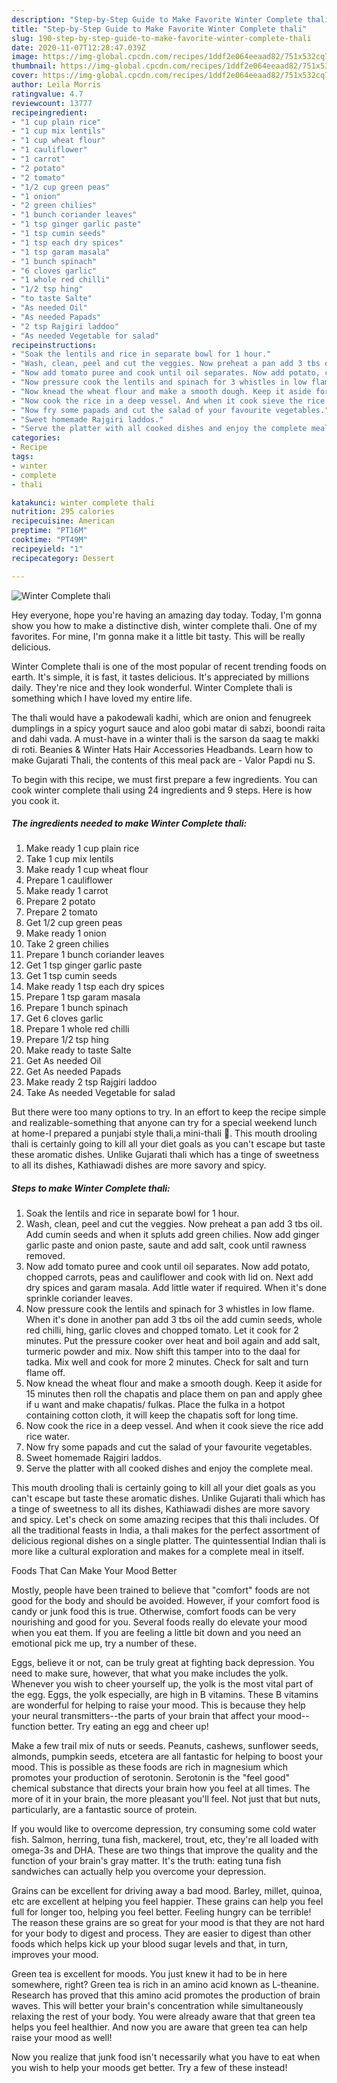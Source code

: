```yaml
---
description: "Step-by-Step Guide to Make Favorite Winter Complete thali"
title: "Step-by-Step Guide to Make Favorite Winter Complete thali"
slug: 190-step-by-step-guide-to-make-favorite-winter-complete-thali
date: 2020-11-07T12:28:47.039Z
image: https://img-global.cpcdn.com/recipes/1ddf2e064eeaad82/751x532cq70/winter-complete-thali-recipe-main-photo.jpg
thumbnail: https://img-global.cpcdn.com/recipes/1ddf2e064eeaad82/751x532cq70/winter-complete-thali-recipe-main-photo.jpg
cover: https://img-global.cpcdn.com/recipes/1ddf2e064eeaad82/751x532cq70/winter-complete-thali-recipe-main-photo.jpg
author: Leila Morris
ratingvalue: 4.7
reviewcount: 13777
recipeingredient:
- "1 cup plain rice"
- "1 cup mix lentils"
- "1 cup wheat flour"
- "1 cauliflower"
- "1 carrot"
- "2 potato"
- "2 tomato"
- "1/2 cup green peas"
- "1 onion"
- "2 green chilies"
- "1 bunch coriander leaves"
- "1 tsp ginger garlic paste"
- "1 tsp cumin seeds"
- "1 tsp each dry spices"
- "1 tsp garam masala"
- "1 bunch spinach"
- "6 cloves garlic"
- "1 whole red chilli"
- "1/2 tsp hing"
- "to taste Salte"
- "As needed Oil"
- "As needed Papads"
- "2 tsp Rajgiri laddoo"
- "As needed Vegetable for salad"
recipeinstructions:
- "Soak the lentils and rice in separate bowl for 1 hour."
- "Wash, clean, peel and cut the veggies. Now preheat a pan add 3 tbs oil. Add cumin seeds and when it spluts add green chilies. Now add ginger garlic paste and onion paste, saute and add salt, cook until rawness removed."
- "Now add tomato puree and cook until oil separates. Now add potato, chopped carrots, peas and cauliflower and cook with lid on. Next add dry spices and garam masala. Add little water if required. When it&#39;s done sprinkle coriander leaves."
- "Now pressure cook the lentils and spinach for 3 whistles in low flame. When it&#39;s done in another pan add 3 tbs oil the add cumin seeds, whole red chilli, hing, garlic cloves and chopped tomato. Let it cook for 2 minutes. Put the pressure cooker over heat and boil again and add salt, turmeric powder and mix. Now shift this tamper into to the daal for tadka. Mix well and cook for more 2 minutes. Check for salt and turn flame off."
- "Now knead the wheat flour and make a smooth dough. Keep it aside for 15 minutes then roll the chapatis and place them on pan and apply ghee if u want and make chapatis/ fulkas. Place the fulka in a hotpot containing cotton cloth, it will keep the chapatis soft for long time."
- "Now cook the rice in a deep vessel. And when it cook sieve the rice add rice water."
- "Now fry some papads and cut the salad of your favourite vegetables."
- "Sweet homemade Rajgiri laddos."
- "Serve the platter with all cooked dishes and enjoy the complete meal."
categories:
- Recipe
tags:
- winter
- complete
- thali

katakunci: winter complete thali 
nutrition: 295 calories
recipecuisine: American
preptime: "PT16M"
cooktime: "PT49M"
recipeyield: "1"
recipecategory: Dessert

---
```



![Winter Complete thali](https://img-global.cpcdn.com/recipes/1ddf2e064eeaad82/751x532cq70/winter-complete-thali-recipe-main-photo.jpg)

Hey everyone, hope you're having an amazing day today. Today, I'm gonna show you how to make a distinctive dish, winter complete thali. One of my favorites. For mine, I'm gonna make it a little bit tasty. This will be really delicious.

Winter Complete thali is one of the most popular of recent trending foods on earth. It's simple, it is fast, it tastes delicious. It's appreciated by millions daily. They're nice and they look wonderful. Winter Complete thali is something which I have loved my entire life.

The thali would have a pakodewali kadhi, which are onion and fenugreek dumplings in a spicy yogurt sauce and aloo gobi matar di sabzi, boondi raita and dahi vada. A must-have in a winter thali is the sarson da saag te makki di roti. Beanies &amp; Winter Hats Hair Accessories Headbands. Learn how to make Gujarati Thali, the contents of this meal pack are - Valor Papdi nu S.


To begin with this recipe, we must first prepare a few ingredients. You can cook winter complete thali using 24 ingredients and 9 steps. Here is how you cook it.

<!--inarticleads1-->

##### The ingredients needed to make Winter Complete thali:

1. Make ready 1 cup plain rice
1. Take 1 cup mix lentils
1. Make ready 1 cup wheat flour
1. Prepare 1 cauliflower
1. Make ready 1 carrot
1. Prepare 2 potato
1. Prepare 2 tomato
1. Get 1/2 cup green peas
1. Make ready 1 onion
1. Take 2 green chilies
1. Prepare 1 bunch coriander leaves
1. Get 1 tsp ginger garlic paste
1. Get 1 tsp cumin seeds
1. Make ready 1 tsp each dry spices
1. Prepare 1 tsp garam masala
1. Prepare 1 bunch spinach
1. Get 6 cloves garlic
1. Prepare 1 whole red chilli
1. Prepare 1/2 tsp hing
1. Make ready to taste Salte
1. Get As needed Oil
1. Get As needed Papads
1. Make ready 2 tsp Rajgiri laddoo
1. Take As needed Vegetable for salad


But there were too many options to try. In an effort to keep the recipe simple and realizable-something that anyone can try for a special weekend lunch at home-I prepared a punjabi style thali,a mini-thali 🙂. This mouth drooling thali is certainly going to kill all your diet goals as you can&#39;t escape but taste these aromatic dishes. Unlike Gujarati thali which has a tinge of sweetness to all its dishes, Kathiawadi dishes are more savory and spicy. 

<!--inarticleads2-->

##### Steps to make Winter Complete thali:

1. Soak the lentils and rice in separate bowl for 1 hour.
1. Wash, clean, peel and cut the veggies. Now preheat a pan add 3 tbs oil. Add cumin seeds and when it spluts add green chilies. Now add ginger garlic paste and onion paste, saute and add salt, cook until rawness removed.
1. Now add tomato puree and cook until oil separates. Now add potato, chopped carrots, peas and cauliflower and cook with lid on. Next add dry spices and garam masala. Add little water if required. When it&#39;s done sprinkle coriander leaves.
1. Now pressure cook the lentils and spinach for 3 whistles in low flame. When it&#39;s done in another pan add 3 tbs oil the add cumin seeds, whole red chilli, hing, garlic cloves and chopped tomato. Let it cook for 2 minutes. Put the pressure cooker over heat and boil again and add salt, turmeric powder and mix. Now shift this tamper into to the daal for tadka. Mix well and cook for more 2 minutes. Check for salt and turn flame off.
1. Now knead the wheat flour and make a smooth dough. Keep it aside for 15 minutes then roll the chapatis and place them on pan and apply ghee if u want and make chapatis/ fulkas. Place the fulka in a hotpot containing cotton cloth, it will keep the chapatis soft for long time.
1. Now cook the rice in a deep vessel. And when it cook sieve the rice add rice water.
1. Now fry some papads and cut the salad of your favourite vegetables.
1. Sweet homemade Rajgiri laddos.
1. Serve the platter with all cooked dishes and enjoy the complete meal.


This mouth drooling thali is certainly going to kill all your diet goals as you can&#39;t escape but taste these aromatic dishes. Unlike Gujarati thali which has a tinge of sweetness to all its dishes, Kathiawadi dishes are more savory and spicy. Let&#39;s check on some amazing recipes that this thali includes. Of all the traditional feasts in India, a thali makes for the perfect assortment of delicious regional dishes on a single platter. The quintessential Indian thali is more like a cultural exploration and makes for a complete meal in itself. 

Foods That Can Make Your Mood Better


Mostly, people have been trained to believe that "comfort" foods are not good for the body and should be avoided. However, if your comfort food is candy or junk food this is true. Otherwise, comfort foods can be very nourishing and good for you. Several foods really do elevate your mood when you eat them. If you are feeling a little bit down and you need an emotional pick me up, try a number of these.

Eggs, believe it or not, can be truly great at fighting back depression. You need to make sure, however, that what you make includes the yolk. Whenever you wish to cheer yourself up, the yolk is the most vital part of the egg. Eggs, the yolk especially, are high in B vitamins. These B vitamins are wonderful for helping to raise your mood. This is because they help your neural transmitters--the parts of your brain that affect your mood--function better. Try eating an egg and cheer up!

Make a few trail mix of nuts or seeds. Peanuts, cashews, sunflower seeds, almonds, pumpkin seeds, etcetera are all fantastic for helping to boost your mood. This is possible as these foods are rich in magnesium which promotes your production of serotonin. Serotonin is the "feel good" chemical substance that directs your brain how you feel at all times. The more of it in your brain, the more pleasant you'll feel. Not just that but nuts, particularly, are a fantastic source of protein.

If you would like to overcome depression, try consuming some cold water fish. Salmon, herring, tuna fish, mackerel, trout, etc, they're all loaded with omega-3s and DHA. These are two things that improve the quality and the function of your brain's gray matter. It's the truth: eating tuna fish sandwiches can actually help you overcome your depression. 

Grains can be excellent for driving away a bad mood. Barley, millet, quinoa, etc are excellent at helping you feel happier. These grains can help you feel full for longer too, helping you feel better. Feeling hungry can be terrible! The reason these grains are so great for your mood is that they are not hard for your body to digest and process. They are easier to digest than other foods which helps kick up your blood sugar levels and that, in turn, improves your mood.

Green tea is excellent for moods. You just knew it had to be in here somewhere, right? Green tea is rich in an amino acid known as L-theanine. Research has proved that this amino acid promotes the production of brain waves. This will better your brain's concentration while simultaneously relaxing the rest of your body. You were already aware that that green tea helps you feel healthier. And now you are aware that green tea can help raise your mood as well!

Now you realize that junk food isn't necessarily what you have to eat when you wish to help your moods get better. Try a few of these instead!


